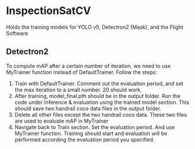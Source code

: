 # InspectionSatCV
Holds the training models for YOLO v5, Detectron2 (Mask), and the Flight Software

## Detectron2 
To compute mAP after a certain number of iteration, we need to use MyTrainer function instead of DefaultTrainer. Follow the steps:
1. Train with DefaultTrainer. Comment out the evaluation period, and set the max iteration to a small number. 20 should work.
2. After training, model_final.pth should be in the output folder. Run the code under Inference & evaluation using the trained model section. This should save two handrail coco data files in the output folder.
3. Delete all other files except the two handrail coco data. These two files are used to evaluate mAP in MyTrainer
4. Navigate back to Train section. Set the evaluation period. And use MyTrainer function. Training should start and evaluation will be performed according the evaluation period you specified.